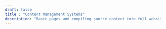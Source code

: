 ```yaml
---
draft: false
title : "Content Management Systems"
description: "Basic pages and compiling source content into full websites to be served are one of the fundamental features of the web as we have it today. On this page we cover helpers and projects that aim to lower the workfload on getting this specifc aspect done."
---
```


